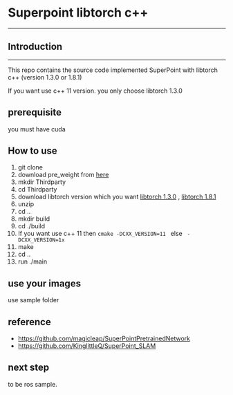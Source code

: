 # Superpoint libtorch c++ 

-----------------------------------------------------------
## Introduction

-----------------------------------------------------------

This repo contains the source code implemented SuperPoint with libtorch c++ (version 1.3.0 or 1.8.1)

If you want use c++ 11 version. you only choose libtorch 1.3.0

## prerequisite

you must have cuda

## How to use

1. git clone
2. download pre_weight from [here](https://soongsilac-my.sharepoint.com/:u:/g/personal/phs008_soongsil_ac_kr/ERE4KfrXD3RBknZ9dFGcOYUBka5t5Kr1wf5SrRRp8mlSXg?e=xMqrE5)
3. mkdir Thirdparty
4. cd Thirdparty
5. download libtorch version which you want [libtorch 1.3.0](https://soongsilac-my.sharepoint.com/:u:/g/personal/phs008_soongsil_ac_kr/EdtuAaBaY6pFsjHjxM27YYIBeIov7aDFRI8Bx-D86lU9Ig?e=5a73oS) , [libtorch 1.8.1](https://soongsilac-my.sharepoint.com/:u:/g/personal/phs008_soongsil_ac_kr/EVWhU-_p2RZHsJKnVVjaWYQBO0Q-P3SydZesHypPyxXD0w?e=pVgnqN)
6. unzip 
7. cd ..
8. mkdir build
9. cd ./build
10. If you want use c++ 11 then  <code>cmake -DCXX_VERSION=11 </code> else <code> -DCXX_VERSION=1x </code>   
11. make
12. cd ..
13. run ./main

## use your images
use sample folder

## reference
- https://github.com/magicleap/SuperPointPretrainedNetwork
- https://github.com/KinglittleQ/SuperPoint_SLAM

## next step
to be ros sample.

